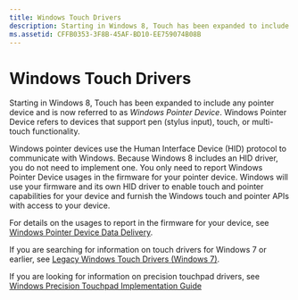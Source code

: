 ```yaml
---
title: Windows Touch Drivers
description: Starting in Windows 8, Touch has been expanded to include any pointer device and is now referred to as Windows Pointer Device. Windows Pointer Device refers to devices that support pen (stylus input), touch, or multi-touch functionality.
ms.assetid: CFFB0353-3F8B-45AF-BD10-EE759074B08B
---
```


# Windows Touch Drivers


Starting in Windows 8, Touch has been expanded to include any pointer device and is now referred to as *Windows Pointer Device*. Windows Pointer Device refers to devices that support pen (stylus input), touch, or multi-touch functionality.

Windows pointer devices use the Human Interface Device (HID) protocol to communicate with Windows. Because Windows 8 includes an HID driver, you do not need to implement one. You only need to report Windows Pointer Device usages in the firmware for your pointer device. Windows will use your firmware and its own HID driver to enable touch and pointer capabilities for your device and furnish the Windows touch and pointer APIs with access to your device.

For details on the usages to report in the firmware for your device, see [Windows Pointer Device Data Delivery](windows-pointer-device-data-delivery.md).

If you are searching for information on touch drivers for Windows 7 or earlier, see [Legacy Windows Touch Drivers (Windows 7)](legacy-windows-touch-drivers.md).

If you are looking for information on precision touchpad drivers, see [Windows Precision Touchpad Implementation Guide](windows-precision-touchpad-implementation-guide.md)

 

 




